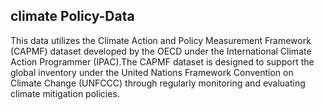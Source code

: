 ## climate Policy-Data
This data utilizes the Climate Action and Policy Measurement Framework (CAPMF) dataset developed by the OECD under the International Climate Action Programmer (IPAC).The CAPMF dataset is designed to support the global inventory under the United Nations Framework Convention on Climate Change (UNFCCC) through regularly monitoring and evaluating climate mitigation policies.
